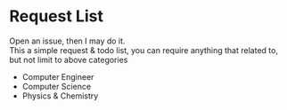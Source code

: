 # Request List
Open an issue, then I may do it.  
This a simple request & todo list, you can require anything that related to, but not limit to above categories
- Computer Engineer
- Computer Science
- Physics & Chemistry
